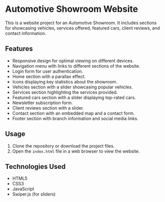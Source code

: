 # Automotive Showroom Website

This is a website project for an Automotive Showroom. It includes sections for showcasing vehicles, services offered, featured cars, client reviews, and contact information.

## Features

- Responsive design for optimal viewing on different devices.
- Navigation menu with links to different sections of the website.
- Login form for user authentication.
- Home section with a parallax effect.
- Icons displaying key statistics about the showroom.
- Vehicles section with a slider showcasing popular vehicles.
- Services section highlighting the services provided.
- Featured cars section with a slider displaying top-rated cars.
- Newsletter subscription form.
- Client reviews section with a slider.
- Contact section with an embedded map and a contact form.
- Footer section with branch information and social media links.

## Usage

1. Clone the repository or download the project files.
2. Open the `index.html` file in a web browser to view the website.

## Technologies Used

- HTML5
- CSS3
- JavaScript
- Swiper.js (for sliders)



